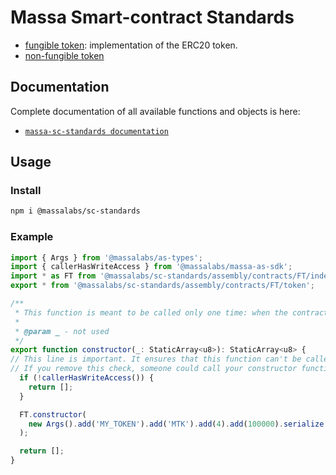 # Massa Smart-contract Standards

- [fungible token](assembly/contracts/FT): implementation of the ERC20 token.
- [non-fungible token](assembly/contracts/NFT)

## Documentation

Complete documentation of all available functions and objects is here:

- [`massa-sc-standards documentation`](https://sc-standards.docs.massa.net)

## Usage

### Install

```sh
npm i @massalabs/sc-standards
```

### Example

```typescript
import { Args } from '@massalabs/as-types';
import { callerHasWriteAccess } from '@massalabs/massa-as-sdk';
import * as FT from '@massalabs/sc-standards/assembly/contracts/FT/index';
export * from '@massalabs/sc-standards/assembly/contracts/FT/token';

/**
 * This function is meant to be called only one time: when the contract is deployed.
 *
 * @param _ - not used
 */
export function constructor(_: StaticArray<u8>): StaticArray<u8> {
// This line is important. It ensures that this function can't be called in the future.
// If you remove this check, someone could call your constructor function and reset your smart contract.
  if (!callerHasWriteAccess()) {
    return [];
  }

  FT.constructor(
    new Args().add('MY_TOKEN').add('MTK').add(4).add(100000).serialize(),
  );

  return [];
}
```
